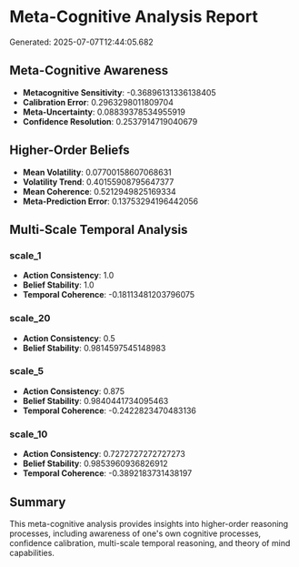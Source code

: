 # Meta-Cognitive Analysis Report

Generated: 2025-07-07T12:44:05.682

## Meta-Cognitive Awareness

- **Metacognitive Sensitivity**: -0.36896131336138405
- **Calibration Error**: 0.2963298011809704
- **Meta-Uncertainty**: 0.08839378534955919
- **Confidence Resolution**: 0.2537914719040679

## Higher-Order Beliefs

- **Mean Volatility**: 0.07700158607068631
- **Volatility Trend**: 0.40155908795647377
- **Mean Coherence**: 0.5212949825169334
- **Meta-Prediction Error**: 0.13753294196442056

## Multi-Scale Temporal Analysis

### scale_1
- **Action Consistency**: 1.0
- **Belief Stability**: 1.0
- **Temporal Coherence**: -0.18113481203796075

### scale_20
- **Action Consistency**: 0.5
- **Belief Stability**: 0.9814597545148983

### scale_5
- **Action Consistency**: 0.875
- **Belief Stability**: 0.9840441734095463
- **Temporal Coherence**: -0.2422823470483136

### scale_10
- **Action Consistency**: 0.7272727272727273
- **Belief Stability**: 0.9853960936826912
- **Temporal Coherence**: -0.3892183731438197

## Summary

This meta-cognitive analysis provides insights into higher-order reasoning processes,
including awareness of one's own cognitive processes, confidence calibration,
multi-scale temporal reasoning, and theory of mind capabilities.
